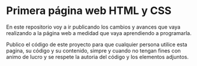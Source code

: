 # Primera página web HTML y CSS

En este repositorio voy a ir publicando los cambios y avances que vaya realizando a la página web a medidad que vaya aprendiendo a programarla.

Publico el código de este proyecto para que cualquier persona utilice esta pagina, su código y su contenido, simpre y cuando no tengan fines con animo de lucro y se respete la autoria del código y los elementos adjuntos.
